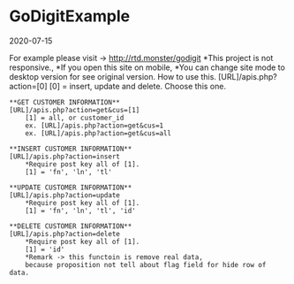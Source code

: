 # GoDigitExample
 2020-07-15

For example please visit -> http://rtd.monster/godigit
*This project is not responsive., 
*If you open this site on mobile, 
*You can change site mode to desktop version for see original version.
    How to use this.
    [URL]/apis.php?action=[0]
    [0] = insert, update and delete. Choose this one.

    **GET CUSTOMER INFORMATION**
    [URL]/apis.php?action=get&cus=[1]
        [1] = all, or customer_id
        ex. [URL]/apis.php?action=get&cus=1
        ex. [URL]/apis.php?action=get&cus=all

    **INSERT CUSTOMER INFORMATION**
    [URL]/apis.php?action=insert
        *Require post key all of [1].
        [1] = 'fn', 'ln', 'tl' 
    
    **UPDATE CUSTOMER INFORMATION**
    [URL]/apis.php?action=update
        *Require post key all of [1].
        [1] = 'fn', 'ln', 'tl', 'id'

    **DELETE CUSTOMER INFORMATION**
    [URL]/apis.php?action=delete
        *Require post key all of [1].
        [1] = 'id'
        *Remark -> this functoin is remove real data,
        because proposition not tell about flag field for hide row of data.

